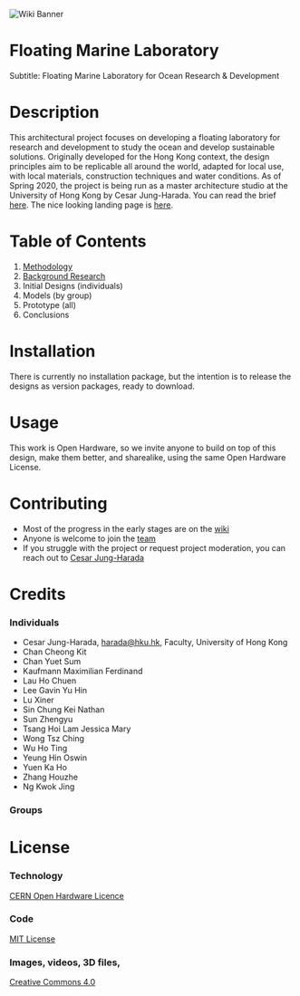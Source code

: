 ![Wiki Banner](https://github.com/Floating-Marine-Laboratory/Floating-Marine-Laboratory/blob/master/Wiki/banner.png?raw=true)

# Floating Marine Laboratory
Subtitle: Floating Marine Laboratory for Ocean Research &amp; Development
  
# Description 
This architectural project focuses on developing a floating laboratory for research and development to study the ocean and develop sustainable solutions. Originally developed for the Hong Kong context, the design principles aim to be replicable all around the world, adapted for local use, with local materials, construction techniques and water conditions. As of Spring 2020, the project is being run as a master architecture studio at the University of Hong Kong by Cesar Jung-Harada. You can read the brief [here](https://docs.google.com/document/d/1_F7JANGswgWiD_IbHQKolgqkZA33SZAd__AngIsY07o/edit). The nice looking landing page is [here](https://floating-marine-laboratory.github.io/Floating-Marine-Laboratory/).

# Table of Contents
1. [Methodology](https://github.com/Floating-Marine-Laboratory/Floating-Marine-Laboratory/wiki/Methodology)
2. [Background Research](https://github.com/Floating-Marine-Laboratory/Floating-Marine-Laboratory/wiki/Background-Research)
3. Initial Designs (individuals)
4. Models (by group)
5. Prototype (all)
6. Conclusions

# Installation
There is currently no installation package, but the intention is to release the designs as version packages, ready to download. 

# Usage
This work is Open Hardware, so we invite anyone to build on top of this design, make them better, and sharealike, using the same Open Hardware License. 

# Contributing
* Most of the progress in the early stages are on the [wiki](https://github.com/Floating-Marine-Laboratory/Floating-Marine-Laboratory/wiki) 
* Anyone is welcome to join the [team](https://github.com/orgs/Floating-Marine-Laboratory/people)
* If you struggle with the project or request project moderation, you can reach out to [Cesar Jung-Harada](https://github.com/cesarharada)

# Credits
### Individuals
* Cesar Jung-Harada, harada@hku.hk, Faculty, University of Hong Kong
* Chan Cheong Kit
* Chan Yuet Sum
* Kaufmann Maximilian Ferdinand
* Lau Ho Chuen
* Lee Gavin Yu Hin
* Lu Xiner
* Sin Chung Kei Nathan
* Sun Zhengyu
* Tsang Hoi Lam Jessica Mary
* Wong Tsz Ching
* Wu Ho Ting
* Yeung Hin Oswin
* Yuen Ka Ho
* Zhang Houzhe
* Ng Kwok Jing

### Groups

# License
### Technology
[CERN Open Hardware Licence](https://kt.cern/open)

### Code
[MIT License](https://opensource.org/licenses/MIT)

### Images, videos, 3D files, 
[Creative Commons 4.0](https://creativecommons.org/licenses/by/4.0/)
